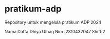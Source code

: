 # pratikum-adp
Repository untuk mengelola pratikum ADP 2024

Nama:Daffa Dhiya Ulhaq
Nim :2310432047
Shift:2
